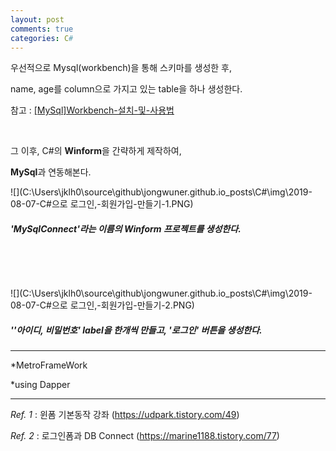 ```yaml
---
layout: post
comments: true
categories: C#
---
```


우선적으로 Mysql(workbench)을 통해 스키마를 생성한 후,   

name, age를 column으로 가지고 있는 table을 하나 생성한다.

참고 : [[MySql]Workbench-설치-및-사용법](../DB/2019-08-07-[MySql]Workbench-설치-및-사용법.md)  

​        

그 이후, C#의 **Winform**을 간략하게 제작하여, 

**MySql**과 연동해본다. 



![](C:\Users\jklh0\source\github\jongwuner.github.io\_posts\C#\img\2019-08-07-C#으로 로그인,-회원가입-만들기-1.PNG)

##### 'MySqlConnect'라는 이름의 Winform 프로젝트를  생성한다.            

​          

​          



![](C:\Users\jklh0\source\github\jongwuner.github.io\_posts\C#\img\2019-08-07-C#으로 로그인,-회원가입-만들기-2.PNG)

##### ''아이디, 비밀번호' label을 한개씩 만들고, '로그인' 버튼을 생성한다.

 



-----------------------------------------

*MetroFrameWork

*using Dapper

---------------------

*Ref. 1*  : 윈폼 기본동작 강좌 (https://udpark.tistory.com/49)  

*Ref. 2* :  로그인폼과 DB Connect (https://marine1188.tistory.com/77) 